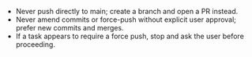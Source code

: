 - Never push directly to main; create a branch and open a PR instead.
- Never amend commits or force-push without explicit user approval; prefer new commits and merges.
- If a task appears to require a force push, stop and ask the user before proceeding.
